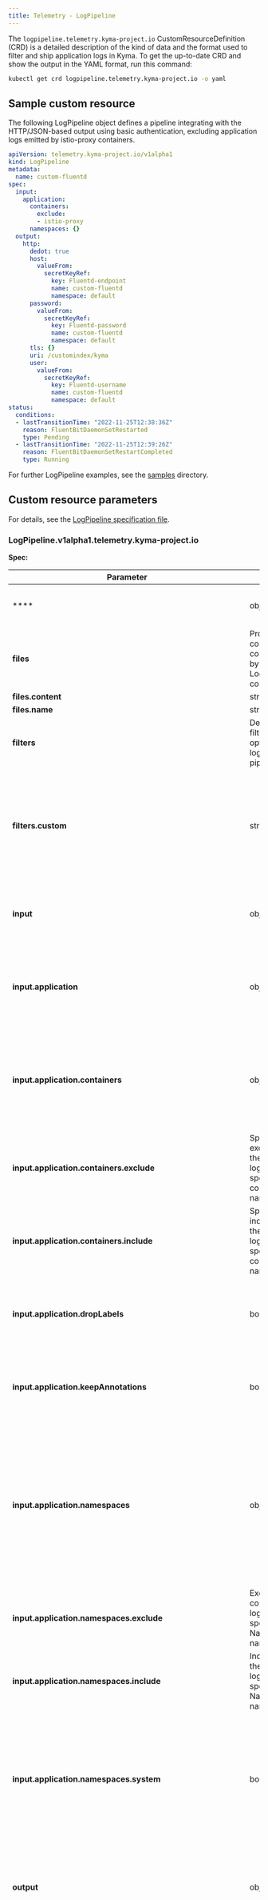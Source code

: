 ```yaml
---
title: Telemetry - LogPipeline
---
```


The `logpipeline.telemetry.kyma-project.io` CustomResourceDefinition (CRD) is a detailed description of the kind of data and the format used to filter and ship application logs in Kyma. To get the up-to-date CRD and show the output in the YAML format, run this command:

```bash
kubectl get crd logpipeline.telemetry.kyma-project.io -o yaml
```

## Sample custom resource

The following LogPipeline object defines a pipeline integrating with the HTTP/JSON-based output using basic authentication, excluding application logs emitted by istio-proxy containers.

```yaml
apiVersion: telemetry.kyma-project.io/v1alpha1
kind: LogPipeline
metadata:
  name: custom-fluentd
spec:
  input:
    application:
      containers:
        exclude:
        - istio-proxy
      namespaces: {}
  output:
    http:
      dedot: true
      host:
        valueFrom:
          secretKeyRef:
            key: Fluentd-endpoint
            name: custom-fluentd
            namespace: default
      password:
        valueFrom:
          secretKeyRef:
            key: Fluentd-password
            name: custom-fluentd
            namespace: default
      tls: {}
      uri: /customindex/kyma
      user:
        valueFrom:
          secretKeyRef:
            key: Fluentd-username
            name: custom-fluentd
            namespace: default
status:
  conditions:
  - lastTransitionTime: "2022-11-25T12:38:36Z"
    reason: FluentBitDaemonSetRestarted
    type: Pending
  - lastTransitionTime: "2022-11-25T12:39:26Z"
    reason: FluentBitDaemonSetRestartCompleted
    type: Running
```

For further LogPipeline examples, see the [samples](https://github.com/kyma-project/telemetry-manager/tree/main/config/samples) directory.

## Custom resource parameters

For details, see the [LogPipeline specification file](https://github.com/kyma-project/telemetry-manager/blob/main/apis/telemetry/v1alpha1/logpipeline_types.go).

<!-- The table below was generated automatically -->
<!-- Some special tags (html comments) are at the end of lines due to markdown requirements. -->
<!-- The content between "TABLE-START" and "TABLE-END" will be replaced -->

<!-- TABLE-START -->
### LogPipeline.v1alpha1.telemetry.kyma-project.io

**Spec:**

<!-- LogPipeline v1alpha1 telemetry.kyma-project.io -->
| Parameter         | Type | Description                                   |
| ------------------| ---- | --------------------------------------------- |
| **** | object | Defines the desired state of LogPipeline |
| **files** | Provides file content to be consumed by a LogPipeline configuration | files |
| **files.content** | string |  |
| **files.name** | string |  |
| **filters** | Describes a filtering option on the logs of the pipeline. | filters |
| **filters.custom** | string | Custom filter definition in the Fluent Bit syntax. Note: If you use a `custom` filter, you put the LogPipeline in unsupported mode. |
| **input** | object | Defines where to collect logs, including selector mechanisms. |
| **input.application** | object | Configures in more detail from which containers application logs are enabled as input. |
| **input.application.containers** | object | Describes whether application logs from specific containers are selected. The options are mutually exclusive. |
| **input.application.containers.exclude** | Specifies to exclude only the container logs with the specified container names. | exclude |
| **input.application.containers.include** | Specifies to include only the container logs with the specified container names. | include |
| **input.application.dropLabels** | boolean | Defines whether to drop all Kubernetes labels. The default is `false`. |
| **input.application.keepAnnotations** | boolean | Defines whether to keep all Kubernetes annotations. The default is `false`. |
| **input.application.namespaces** | object | Describes whether application logs from specific Namespaces are selected. The options are mutually exclusive. System Namespaces are excluded by default from the collection. |
| **input.application.namespaces.exclude** | Exclude the container logs of the specified Namespace names. | exclude |
| **input.application.namespaces.include** | Include only the container logs of the specified Namespace names. | include |
| **input.application.namespaces.system** | boolean | Set to `true` if collecting from all Namespaces must also include the system Namespaces like kube-system, istio-system, and kyma-system. |
| **output** | object | [Fluent Bit output](https://docs.fluentbit.io/manual/pipeline/outputs) where you want to push the logs. Only one output can be specified. |
| **output.custom** | string | Defines a custom output in the Fluent Bit syntax. Note: If you use a `custom` output, you put the LogPipeline in unsupported mode. |
| **output.grafana-loki** | object | Configures an output to the Kyma-internal Loki instance. [Fluent Bit grafana-loki output](https://grafana.com/docs/loki/v2.2.x/clients/fluentbit/). **Note:** This output is considered legacy and is only provided for backward compatibility with the [deprecated](https://kyma-project.io/blog/2022/11/2/loki-deprecation/) in-cluster Loki instance. It might not be compatible with the latest Loki versions. For integration with a custom Loki installation use the `custom` output with the name `loki` instead, see also [Installing a custom Loki stack in Kyma](https://github.com/kyma-project/examples/tree/main/loki). |
| **output.grafana-loki.labels** | object | Labels to set for each log record. |
| **output.grafana-loki.removeKeys** | Attributes to be removed from a log record. | removeKeys |
| **output.grafana-loki.url** | object | Grafana Loki URL. |
| **output.grafana-loki.url.value** | string | Value that can contain references to Secret values. |
| **output.grafana-loki.url.valueFrom** | object |  |
| **output.grafana-loki.url.valueFrom.secretKeyRef** | object | Refers to a key in a Secret. You must provide `name` and `namespace` of the Secret, as well as the name of the `key`. |
| **output.grafana-loki.url.valueFrom.secretKeyRef.key** | string |  |
| **output.grafana-loki.url.valueFrom.secretKeyRef.name** | string |  |
| **output.grafana-loki.url.valueFrom.secretKeyRef.namespace** | string |  |
| **output.http** | object | Configures an HTTP-based output compatible with the Fluent Bit HTTP output plugin. |
| **output.http.compress** | string | Defines the compression algorithm to use. |
| **output.http.dedot** | boolean | Enables de-dotting of Kubernetes labels and annotations for compatibility with ElasticSearch based backends. Dots (.) will be replaced by underscores (_). Default is `false`. |
| **output.http.format** | string | Data format to be used in the HTTP request body. Default is `json`. |
| **output.http.host** | object | Defines the host of the HTTP receiver. |
| **output.http.host.value** | string | Value that can contain references to Secret values. |
| **output.http.host.valueFrom** | object |  |
| **output.http.host.valueFrom.secretKeyRef** | object | Refers to a key in a Secret. You must provide `name` and `namespace` of the Secret, as well as the name of the `key`. |
| **output.http.host.valueFrom.secretKeyRef.key** | string |  |
| **output.http.host.valueFrom.secretKeyRef.name** | string |  |
| **output.http.host.valueFrom.secretKeyRef.namespace** | string |  |
| **output.http.password** | object | Defines the basic auth password. |
| **output.http.password.value** | string | Value that can contain references to Secret values. |
| **output.http.password.valueFrom** | object |  |
| **output.http.password.valueFrom.secretKeyRef** | object | Refers to a key in a Secret. You must provide `name` and `namespace` of the Secret, as well as the name of the `key`. |
| **output.http.password.valueFrom.secretKeyRef.key** | string |  |
| **output.http.password.valueFrom.secretKeyRef.name** | string |  |
| **output.http.password.valueFrom.secretKeyRef.namespace** | string |  |
| **output.http.port** | string | Defines the port of the HTTP receiver. Default is 443. |
| **output.http.tls** | object | Configures TLS for the HTTP target server. |
| **output.http.tls.disabled** | boolean | Indicates if TLS is disabled or enabled. Default is `false`. |
| **output.http.tls.skipCertificateValidation** | boolean | If `true`, the validation of certificates is skipped. Default is `false`. |
| **output.http.uri** | string | Defines the URI of the HTTP receiver. Default is "/". |
| **output.http.user** | object | Defines the basic auth user. |
| **output.http.user.value** | string | Value that can contain references to Secret values. |
| **output.http.user.valueFrom** | object |  |
| **output.http.user.valueFrom.secretKeyRef** | object | Refers to a key in a Secret. You must provide `name` and `namespace` of the Secret, as well as the name of the `key`. |
| **output.http.user.valueFrom.secretKeyRef.key** | string |  |
| **output.http.user.valueFrom.secretKeyRef.name** | string |  |
| **output.http.user.valueFrom.secretKeyRef.namespace** | string |  |
| **variables** | A list of mappings from Kubernetes Secret keys to environment variables. Mapped keys are mounted as environment variables, so that they are available as [Variables](https://docs.fluentbit.io/manual/administration/configuring-fluent-bit/classic-mode/variables) in the sections. | variables |
| **variables.name** | string | Name of the variable to map. |
| **variables.valueFrom** | object |  |
| **variables.valueFrom.secretKeyRef** | object | Refers to a key in a Secret. You must provide `name` and `namespace` of the Secret, as well as the name of the `key`. |
| **variables.valueFrom.secretKeyRef.key** | string |  |
| **variables.valueFrom.secretKeyRef.name** | string |  |
| **variables.valueFrom.secretKeyRef.namespace** | string |  |

**Status:**

<!-- LogPipeline v1alpha1 telemetry.kyma-project.io -->
| Parameter         | Type | Description                                   |
| ------------------| ---- | --------------------------------------------- |
| **** | object | Shows the observed state of the LogPipeline |
| **conditions** | An array of conditions describing the status of the pipeline. | conditions |
| **conditions.lastTransitionTime** | string | An array of conditions describing the status of the pipeline. |
| **conditions.reason** | string | An array of conditions describing the status of the pipeline. |
| **conditions.type** | string | The possible transition types are:<br>- `Running`: The instance is ready and usable.<br>- `Pending`: The pipeline is being activated. |
| **unsupportedMode** | boolean | Is active when the LogPipeline uses a `custom` output or filter; see [unsupported mode](./../../01-overview/main-areas/telemetry/telemetry-02-logs.md#unsupported-mode#unsupported-mode). |


<!-- TABLE-END -->